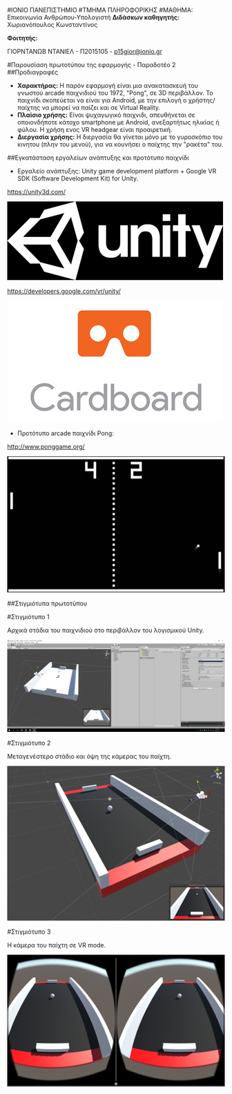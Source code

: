 #ΙΟΝΙΟ ΠΑΝΕΠΙΣΤΗΜΙΟ 
#ΤΜΗΜΑ ΠΛΗΡΟΦΟΡΙΚΗΣ
#ΜΑΘΗΜΑ: Επικοινωνία Ανθρώπου-Υπολογιστή
**Διδάσκων καθηγητής:** Χωριανόπουλος Κωνσταντίνος

**Φοιτητής:**

ΓΙΟΡΝΤΑΝΩΒ ΝΤΑΝΙΕΛ - Π2015105 - p15gior@ionio.gr

#Παρουσίαση πρωτοτύπου της εφαρμογής - Παραδοτέο 2
##Προδιαγραφές

* **Χαρακτήρας:** Η παρόν εφαρμογή είναι μια ανακατασκευή του γνωστού arcade παιχνιδιού του 1972, "Pong", σε 3D περιβάλλον. Το παιχνίδι σκοπεύεται να είναι για Android, με την επιλογή ο χρήστης/παίχτης να μπορεί να παίζει και σε Virtual Reality.
* **Πλαίσιο χρήσης:** Είναι ψυχαγωγικό παιχνιδι, απευθήνεται σε οποιονδήποτε κάτοχο smartphone με Android, ανεξαρτήτως ηλικίας ή φύλου. Η χρήση ενος VR headgear είναι προαιρετική.
* **Διεργασία χρήσης:** Η διεργασία θα γίνεται μόνο με το γυροσκόπιο του κινητου (πλην του μενού), για να κουνήσει ο παίχτης την "ρακέτα" του.

##Εγκατάσταση εργαλείων ανάπτυξης και προτότυπο παιχνίδι

* Εργαλείο ανάπτυξης: Unity game development platform + Google VR SDK (Software Development Kit) for Unity.

https://unity3d.com/

![1](1.jpg)


https://developers.google.com/vr/unity/

![2](2.jpg)

* Προτότυπο arcade παιχνίδι Pong:

http://www.ponggame.org/

![3](3.jpg)

##Στιγμιότυπα πρωτοτύπου

#Στιγμιότυπο 1

Αρχικά στάδια του παιχνιδιού στο περιβάλλον του λογισμικού Unity.

![4](4.jpg)

#Στιγμιότυπο 2

Μεταγενέστερο στάδιο και όψη της κάμερας του παίχτη.

![5](5.jpg)

#Στιγμιότυπο 3

Η κάμερα του παίχτη σε VR mode.

![6](6.jpg)



